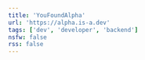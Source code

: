 ```yaml
---
title: 'YouFoundAlpha'
url: 'https://alpha.is-a.dev'
tags: ['dev', 'developer', 'backend']
nsfw: false
rss: false
---
```

